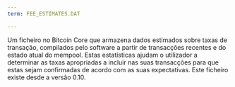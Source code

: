 ```yaml
---
term: FEE_ESTIMATES.DAT

---
```

Um ficheiro no Bitcoin Core que armazena dados estimados sobre taxas de transação, compilados pelo software a partir de transacções recentes e do estado atual do mempool. Estas estatísticas ajudam o utilizador a determinar as taxas apropriadas a incluir nas suas transacções para que estas sejam confirmadas de acordo com as suas expectativas. Este ficheiro existe desde a versão 0.10.